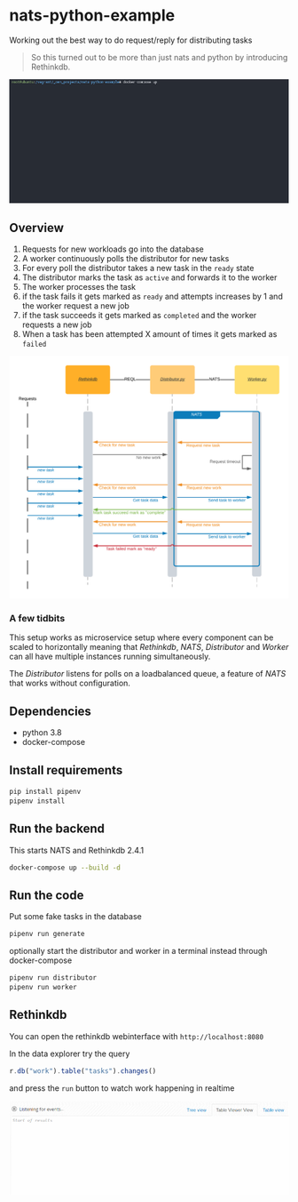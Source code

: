 # nats-python-example

Working out the best way to do request/reply for distributing tasks

>So this turned out to be more than just nats and python by introducing Rethinkdb.

![](docs/images/gif.gif)

## Overview

1. Requests for new workloads go into the database
2. A worker continuously polls the distributor for new tasks
3. For every poll the distributor takes a new task in the `ready` state
4. The distributor marks the task  as `active` and forwards it to the worker
5. The worker processes the task
6. if the task fails it gets marked as `ready` and attempts increases by 1 and the worker request a new job
7. if the task succeeds it gets marked as `completed` and the worker requests a new job
8. When a task has been attempted X amount of times it gets marked as `failed`

![](docs/images/diagram.png)

### A few tidbits

This setup works as microservice setup where every component can be scaled to horizontally meaning
that _Rethinkdb_, _NATS_, _Distributor_ and _Worker_ can all have multiple instances running simultaneously.

The _Distributor_ listens for polls on a loadbalanced queue, a feature of _NATS_ that works without configuration.

## Dependencies

- python 3.8
- docker-compose

## Install requirements

```bash
pip install pipenv
pipenv install
```

## Run the backend

This starts NATS and Rethinkdb 2.4.1

```bash
docker-compose up --build -d
```

## Run the code

Put some fake tasks in the database

```bash
pipenv run generate
```

optionally start the distributor and worker in a terminal instead through docker-compose

```bash
pipenv run distributor
pipenv run worker
```

## Rethinkdb

You can open the rethinkdb webinterface with `http://localhost:8080`

In the data explorer try the query

```javascript
r.db("work").table("tasks").changes()
```

and press the `run` button to watch work happening in realtime

![](docs/images/rethinkdb.gif)
